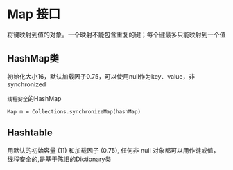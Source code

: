 # Map 接口

将键映射到值的对象。一个映射不能包含重复的键；每个键最多只能映射到一个值

## HashMap类

初始化大小16，默认加载因子0.75，可以使用null作为key、value，非synchronized

``线程安全``的HashMap

	Map m = Collections.synchronizeMap(hashMap)


## Hashtable
用默认的初始容量 (11) 和加载因子 (0.75), 任何非 null 对象都可以用作键或值， 线程安全的,是基于陈旧的Dictionary类

